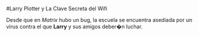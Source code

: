 #Larry Plotter y La Clave Secreta del Wifi

Desde que en *Matrix* hubo un bug, la escuela se encuentra asediada por un virus
contra el que **Larry** y sus amigos deber�n luchar.